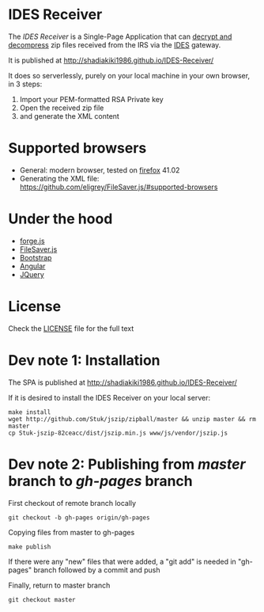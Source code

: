 # IDES Receiver
The _IDES Receiver_ is a Single-Page Application that can [decrypt and decompress](https://www.irs.gov/Businesses/Corporations/FATCA-IDES-Technical-FAQs#EncryptionE1) zip files received from the IRS via the [IDES](https://www.irs.gov/Businesses/Corporations/International-Data-Exchange-Service) gateway.

It is published at http://shadiakiki1986.github.io/IDES-Receiver/

It does so serverlessly, purely on your local machine in your own browser, in 3 steps:
1. Import your PEM-formatted RSA Private key
2. Open the received zip file
3. and generate the XML content


# Supported browsers
* General: modern browser, tested on [firefox](https://www.mozilla.org/en-US/firefox/new/) 41.02
* Generating the XML file: https://github.com/eligrey/FileSaver.js/#supported-browsers

# Under the hood
* [forge.js](https://github.com/digitalbazaar/forge)
* [FileSaver.js](https://github.com/eligrey/FileSaver.js/)
* [Bootstrap](http://getbootstrap.com/)
* [Angular](https://angularjs.org/)
* [JQuery](http://jquery.com/)

# License
Check the [LICENSE](../blob/master/LICENSE) file for the full text

# Dev note 1: Installation
The SPA is published at http://shadiakiki1986.github.io/IDES-Receiver/

If it is desired to install the IDES Receiver on your local server:

    make install
    wget http://github.com/Stuk/jszip/zipball/master && unzip master && rm master
    cp Stuk-jszip-82ceacc/dist/jszip.min.js www/js/vendor/jszip.js

# Dev note 2: Publishing from _master_ branch to _gh-pages_ branch

First checkout of remote branch locally

    git checkout -b gh-pages origin/gh-pages

Copying files from master to gh-pages

    make publish

If there were any "new" files that were added, a "git add" is needed in "gh-pages" branch followed by a commit and push

Finally, return to master branch

    git checkout master


